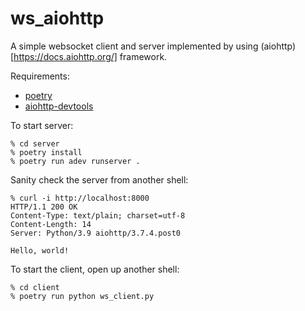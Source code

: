 # ws_aiohttp

A simple websocket client and server implemented by using (aiohttp)[https://docs.aiohttp.org/] framework.

Requirements:
- [poetry](https://pypi.org/project/poetry/)
- [aiohttp-devtools](https://pypi.org/project/aiohttp-devtools/)

To start server:
```
% cd server
% poetry install
% poetry run adev runserver .
```

Sanity check the server from another shell:
```
% curl -i http://localhost:8000
HTTP/1.1 200 OK
Content-Type: text/plain; charset=utf-8
Content-Length: 14
Server: Python/3.9 aiohttp/3.7.4.post0

Hello, world!
```

To start the client, open up another shell:
```
% cd client
% poetry run python ws_client.py
```
